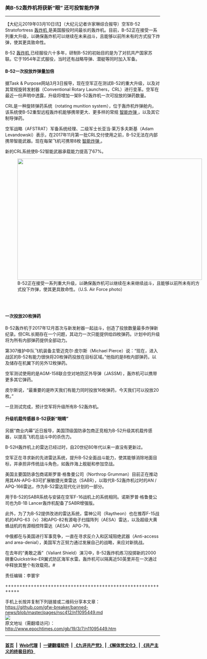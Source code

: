 ### 美B-52轰炸机将获新“眼” 还可投智能炸弹
------------------------

<p>
 【大纪元2019年03月10日讯】（大纪元记者许家琳综合报导）空军B-52 Stratofortress
 <a href="http://www.epochtimes.com/gb/tag/%E8%BD%B0%E7%82%B8%E6%9C%BA.html">
  轰炸机
 </a>
 是美国服役时间最长的轰炸机。目前，B-52正在接受一系列重大升级，以确保轰炸机可以继续在未来战斗，且能够以前所未有的方式投下炸弹，使其更具致命性。
</p>
<p>
 B-52
 <a href="http://www.epochtimes.com/gb/tag/%E8%BD%B0%E7%82%B8%E6%9C%BA.html">
  轰炸机
 </a>
 已经服役六十多年，研制B-52的初始目的是为了对抗共产国家苏联。它于1954年正式服役，当时还有战略导弹、潜艇等同时加入军备。
</p>
<h4>
 B-52一次投放炸弹量加倍
</h4>
<p>
 据Task &amp; Purpose网站3月3日报导，现在空军正在测试B-52的重大升级，以及对其常规旋转发射器（Conventional Rotary Launchers，CRL）进行变革。空军在最近一份声明中透露，升级将增加一架B-52轰炸机一次可投放的弹药数量。
</p>
<p>
 CRL是一种旋转弹药系统（rotating munition system），位于轰炸机炸弹舱内，该系统使B-52重型远程轰炸机能够携带更大、更多样的常规
 <a href="http://www.epochtimes.com/gb/tag/%E6%99%BA%E8%83%BD%E7%82%B8%E5%BC%B9.html">
  智能炸弹
 </a>
 ，以及其它制导弹药。
</p>
<p>
 空军战略（AFSTRAT）军备系统经理、二级军士长亚当‧莱万多夫斯基（Adam Levandowski）表示，在2017年11月第一批CRL交付使用之前，B-52无法在内部携带智能武器。现在每架飞机可携带8枚
 <a href="http://www.epochtimes.com/gb/tag/%E6%99%BA%E8%83%BD%E7%82%B8%E5%BC%B9.html">
  智能炸弹
 </a>
 。
</p>
<p>
 新的CRL系统使B-52智能武器承载能力提高了67%。
</p>
<figure class="wp-caption aligncenter" id="attachment_11093399" style="width: 600px">
 <a href="http://i.epochtimes.com/assets/uploads/2019/03/Usaf.Boeing_B-52.jpg">
  <img alt="" class="size-large wp-image-11093399" height="395" src="http://i.epochtimes.com/assets/uploads/2019/03/Usaf.Boeing_B-52-600x395.jpg" width="600"/>
 </a>
 <br/><figcaption class="wp-caption-text">
  B-52正在接受一系列重大升级，以确保轰炸机可以继续在未来继续战斗，且能够以前所未有的方式投下炸弹，使其更具致命性。（U.S. Air Force photo）
 </figcaption><br/>
</figure><br/>
<h4>
 一次投放20枚弹药
</h4>
<p>
 B-52轰炸机于2017年12月首次与新发射器一起战斗，创造了投放数量最多炸弹新纪录。但CRL长期存在一个问题，其动力一次只能提供给四枚弹药。计划中的升级将为所有内部弹药提供全部动力。
</p>
<p>
 第307维护中队飞机装备主管迈克尔‧皮尔斯（Michael Pierce）说：“现在，进入战区的B-52有能力很快将20枚弹药投放在目标区域。”他指的是8枚内部弹药，以及储存在机翼下的另外12枚弹药。
</p>
<p>
 空军测试使用的是AGM-158联合空对地防区外导弹（JASSM），轰炸机可以携带更多其它弹药。
</p>
<p>
 皮尔斯说，“最重要的是昨天我们有能力同时投放16枚弹药，今天我们可以投放20枚。”
</p>
<p>
 一旦测试完成，预计空军将升级所有B-52轰炸机。
</p>
<h4>
 升级机载传感器 B-52获新“眼睛”
</h4>
<p>
 另据“商业内幕”近日报导，美国顶级国防承包商正竞相为B-52升级其机载传感器，以提高飞机在战斗中的杀伤力。
</p>
<p>
 B-52H轰炸机上的雷达已经过时，自20世纪80年代以来一直没有更新过。
</p>
<p>
 空军正在寻求新的先进雷达系统，提升B-52全面战斗能力，使其能够消除地面目标，并承担非传统战斗角色，如轰炸海上舰艇和参加空战。
</p>
<div class="video_fit_container">
</div>
<p>
 美国主要国防承包商诺斯罗普‧格鲁曼公司（Northrop Grumman）目前正在推动用其AN-APG-83可扩展敏捷光束雷达（SABR），以取代B-52轰炸机过时的AN / APQ-166雷达，作为B-52雷达现代化计划的一部分。
</p>
<p>
 用于B-52的SABR系统与安装在空军F-16战机上的系统相同。诺斯罗普‧格鲁曼公司也为B-1B Lancer轰炸机配备了SABR增强版。
</p>
<p>
 此外，为了为B-52提供改进的雷达系统，雷神公司（Raytheon）也在推荐F-15战机的APG-63（v）3和APG-82有源电子扫描阵列（AESA）雷达，以及超级大黄蜂战机的有源相控阵雷达（AESA）APG-79。
</p>
<p>
 中俄都在与美国进行军事竞争，一直在寻求反介入和区域阻绝武器（Anti-access and area-denial），美国军方正努力通过发展自己的战略，来应对新挑战。
</p>
<p>
 在去年的“勇敢之盾”（Valiant Shield）演习中，B-52轰炸机练习投掷新的2000磅重Quickstrike-ER翼式防区海军水雷。轰炸机可以隔离近50英里并在一次通过中释放其整个有效载荷。#
</p>
<div class="video_fit_container">
</div>
<p>
 责任编辑：李寰宇
</p>

+++++++++++++++++++++++++++++++++++++++++++++++++++++++++++<br/><br/>
手机上长按并复制下列链接或二维码分享本文章：<br/>
https://github.com/gfw-breaker/banned-news/blob/master/pages/nsc412/n11095449.md <br/>
<a href='https://github.com/gfw-breaker/banned-news/blob/master/pages/nsc412/n11095449.md'><img src='https://github.com/gfw-breaker/banned-news/blob/master/pages/nsc412/n11095449.md.png'/></a> <br/>
原文地址（需翻墙访问）：http://www.epochtimes.com/gb/19/3/7/n11095449.htm


------------------------
#### [首页](https://github.com/gfw-breaker/banned-news/blob/master/README.md) &nbsp;|&nbsp; [Web代理](https://github.com/labour-camp/helloworld) &nbsp;|&nbsp; [一键翻墙软件](https://github.com/gfw-breaker/nogfw/blob/master/README.md) &nbsp;| [《九评共产党》](https://github.com/gfw-breaker/9ping.md/blob/master/README.md#九评之一评共产党是什么) | [《解体党文化》](https://github.com/gfw-breaker/jtdwh.md/blob/master/README.md) | [《共产主义的终极目的》](https://github.com/gfw-breaker/gczydzjmd.md/blob/master/README.md)

